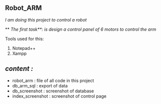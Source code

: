 ## **Robot_ARM**
_I am doing this project to control a robot_

** _The first task**: is design a control panel of 6 motors to control the arm_

Tools used for this:
1. Notepad++
2. Xampp


## _content :_

* robot_arm : file of all code in this project 
* db_arm_sql : export of data
* db_screenshot : screenshot of database 
* index_screenshot : screenshot of control page

